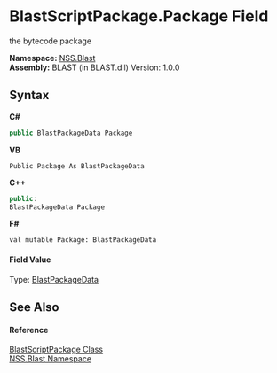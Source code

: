 # BlastScriptPackage.Package Field
 

the bytecode package

**Namespace:**&nbsp;<a href="88b55311-4a89-0894-e27a-e157e443c7f7">NSS.Blast</a><br />**Assembly:**&nbsp;BLAST (in BLAST.dll) Version: 1.0.0

## Syntax

**C#**<br />
``` C#
public BlastPackageData Package
```

**VB**<br />
``` VB
Public Package As BlastPackageData
```

**C++**<br />
``` C++
public:
BlastPackageData Package
```

**F#**<br />
``` F#
val mutable Package: BlastPackageData
```


#### Field Value
Type: <a href="08d36c75-b5dc-8eaf-5936-daa952653fa2">BlastPackageData</a>

## See Also


#### Reference
<a href="334603e0-a0de-2aaa-4007-78f5dcc5dc51">BlastScriptPackage Class</a><br /><a href="88b55311-4a89-0894-e27a-e157e443c7f7">NSS.Blast Namespace</a><br />